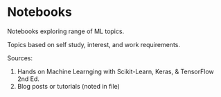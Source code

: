 # Notebooks

Notebooks exploring range of ML topics.

Topics based on self study, interest, and work requirements.

Sources: 
1. Hands on Machine Learnging with Scikit-Learn, Keras, & TensorFlow 2nd Ed.
2. Blog posts or tutorials (noted in file)